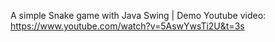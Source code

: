 A simple Snake game with Java Swing
| Demo Youtube video: https://www.youtube.com/watch?v=5AswYwsTi2U&t=3s
